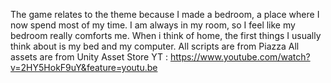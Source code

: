 The game relates to the theme because I made a bedroom, a place where I now spend most of my time. I am always in my room, so I feel like my bedroom really comforts me. When i think of home, the first things I usually think about is my bed and my computer. 
All scripts are from Piazza 
All assets are from Unity Asset Store
YT : https://www.youtube.com/watch?v=2HY5HokF9uY&feature=youtu.be
